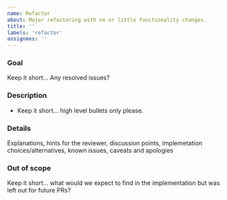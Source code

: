 ```yaml
---
name: Refactor
about: Major refactoring with no or little functionality changes.
title: ''
labels: 'refactor'
assignees: ''
---
```

### Goal
Keep it short... Any resolved issues?
 
### Description
* Keep it short... high level bullets only please.

### Details
Explanations, hints for the reviewer, discussion points, implemetation choices/alternatives, known issues, caveats and apologies

### Out of scope
Keep it short... what would we expect to find in the implementation but was left out for future PRs?
